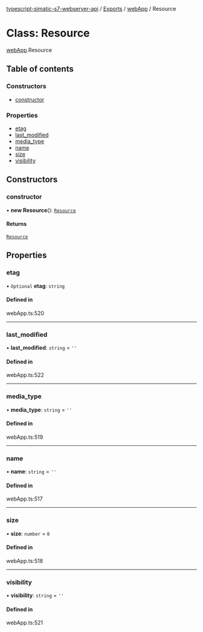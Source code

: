 [typescript-simatic-s7-webserver-api](../README.md) / [Exports](../modules.md) / [webApp](../modules/webApp.md) / Resource

# Class: Resource

[webApp](../modules/webApp.md).Resource

## Table of contents

### Constructors

- [constructor](webApp.Resource.md#constructor)

### Properties

- [etag](webApp.Resource.md#etag)
- [last\_modified](webApp.Resource.md#last_modified)
- [media\_type](webApp.Resource.md#media_type)
- [name](webApp.Resource.md#name)
- [size](webApp.Resource.md#size)
- [visibility](webApp.Resource.md#visibility)

## Constructors

### constructor

• **new Resource**(): [`Resource`](webApp.Resource.md)

#### Returns

[`Resource`](webApp.Resource.md)

## Properties

### etag

• `Optional` **etag**: `string`

#### Defined in

webApp.ts:520

___

### last\_modified

• **last\_modified**: `string` = `''`

#### Defined in

webApp.ts:522

___

### media\_type

• **media\_type**: `string` = `''`

#### Defined in

webApp.ts:519

___

### name

• **name**: `string` = `''`

#### Defined in

webApp.ts:517

___

### size

• **size**: `number` = `0`

#### Defined in

webApp.ts:518

___

### visibility

• **visibility**: `string` = `''`

#### Defined in

webApp.ts:521
